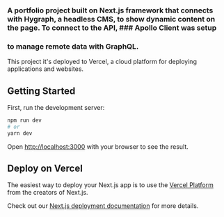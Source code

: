 ### A portfolio project built on Next.js framework that connects with Hygraph, a headless CMS, to show dynamic content on the page. To connect to the API, ### Apollo Client was setup
### to manage remote data with GraphQL.

This project it's deployed to Vercel, a cloud platform for deploying applications and websites.

## Getting Started

First, run the development server:

```bash
npm run dev
# or
yarn dev
```

Open [http://localhost:3000](http://localhost:3000) with your browser to see the result.

## Deploy on Vercel

The easiest way to deploy your Next.js app is to use the [Vercel Platform](https://vercel.com/new?utm_medium=default-template&filter=next.js&utm_source=create-next-app&utm_campaign=create-next-app-readme) from the creators of Next.js.

Check out our [Next.js deployment documentation](https://nextjs.org/docs/deployment) for more details.
